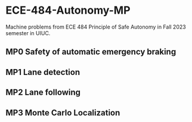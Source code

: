 # ECE-484-Autonomy-MP
Machine problems from ECE 484 Principle of Safe Autonomy in Fall 2023 semester in UIUC. 

## MP0 Safety of automatic emergency braking


## MP1 Lane detection

## MP2 Lane following

## MP3 Monte Carlo Localization

